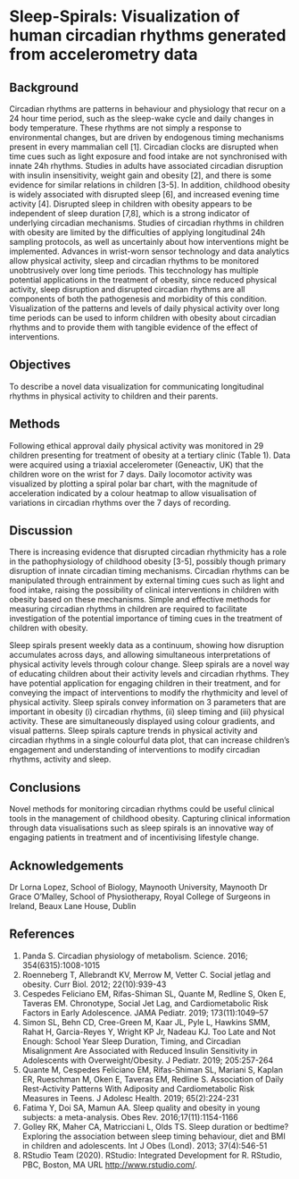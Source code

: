 # Sleep-Spirals: Visualization of human circadian rhythms generated from accelerometry data

## Background</summary>
Circadian rhythms are patterns in behaviour and physiology that recur on a 24 hour time period, such as the sleep-wake cycle and daily changes in body temperature. These rhythms are not simply a response to environmental changes, but are driven by endogenous timing mechanisms present in every mammalian cell [1]. Circadian clocks are disrupted when time cues such as light exposure and food intake are not synchronised with innate 24h rhythms. Studies in adults have associated circadian disruption with insulin insensitivity, weight gain and obesity [2], and there is some evidence for similar relations in children [3-5]. In addition, childhood obesity is widely associated with disrupted sleep [6], and increased evening time activity [4]. Disrupted sleep in children with obesity appears to be independent of sleep duration [7,8], which is a strong indicator of underlying circadian mechanisms. Studies of circadian rhythms in children with obesity are limited by the difficulties of applying longitudinal 24h sampling protocols, as well as uncertainly about how interventions might be implemented. Advances in wrist-worn sensor technology and data analytics allow physical activity, sleep and circadian rhythms to be monitored unobtrusively over long time periods. This tecchnology has multiple potential applications in the treatment of obesity, since reduced physical activity, sleep disruption and disrupted circadian rhythms are all components of both the pathogenesis and morbidity of this condition. Visualization of the patterns and levels of daily physical activity over long time periods can be used to inform children with
obesity about circadian rhythms and to provide them with tangible evidence of the effect of interventions. 
 </details>
 
##  Objectives
To describe a novel data visualization for communicating longitudinal rhythms in physical activity to children and their parents.

##  Methods
Following ethical approval daily physical activity was monitored in 29 children presenting for treatment of obesity at a tertiary clinic (Table 1). Data were acquired using a triaxial accelerometer (Geneactiv, UK) that the children wore on the wrist for 7 days. Daily locomotor activity was visualized by plotting a spiral polar bar chart, with the magnitude of acceleration indicated by a colour heatmap to allow visualisation of variations in circadian rhythms over the 7 days of recording. 

## Discussion

There is increasing evidence that disrupted circadian rhythmicity has a role in the pathophysiology of childhood obesity [3-5], possibly though primary disruption of innate circadian timing mechanisms. Circadian rhythms can be manipulated through entrainment by external timing cues such as light and food intake, raising the possibility of clinical interventions in children with obesity based on these mechanisms. Simple and effective methods for measuring circadian rhythms in children are required to facilitate investigation of the potential importance of timing cues in the treatment of children with obesity.

Sleep spirals present weekly data as a continuum, showing how disruption accumulates across days, and allowing simultaneous interpretations of physical activity levels through colour change. Sleep spirals are a novel way of educating children about their activity levels and circadian rhythms. They have potential application for engaging children in their treatment, and for conveying the impact of interventions to modify the rhythmicity and level of physical activity. Sleep spirals convey information on 3 parameters that are important in obesity (i) circadian rhythms, (ii) sleep timing and (iii) physical activity. These are simultaneously displayed using colour gradients, and visual patterns. Sleep spirals capture trends in physical activity and circadian rhythms in a single colourful data plot, that can increase children’s engagement and understanding of interventions to modify circadian rhythms, activity and sleep.

## Conclusions
Novel methods for monitoring circadian rhythms could be useful clinical tools in the management of childhood obesity. Capturing clinical information through data visualisations such as sleep spirals is an innovative way of engaging patients in treatment and of incentivising lifestyle change.

## Acknowledgements
Dr Lorna Lopez, School of Biology, Maynooth University, Maynooth
Dr Grace O’Malley, School of Physiotherapy, Royal College of Surgeons in Ireland, Beaux Lane House, Dublin

## References
1. Panda S. Circadian physiology of metabolism. Science. 2016; 354(6315):1008-1015
2. Roenneberg T, Allebrandt KV, Merrow M, Vetter C. Social jetlag and obesity. Curr Biol. 2012; 22(10):939-43
3. Cespedes Feliciano EM, Rifas-Shiman SL, Quante M, Redline S, Oken E, Taveras EM. Chronotype, Social Jet Lag, and Cardiometabolic Risk Factors in Early Adolescence.
JAMA Pediatr. 2019; 173(11):1049–57
4. Simon SL, Behn CD, Cree-Green M, Kaar JL, Pyle L, Hawkins SMM, Rahat H, Garcia-Reyes Y, Wright KP Jr, Nadeau KJ. Too Late and Not Enough: School Year Sleep
Duration, Timing, and Circadian Misalignment Are Associated with Reduced Insulin Sensitivity in Adolescents with Overweight/Obesity. J Pediatr. 2019; 205:257-264
5. Quante M, Cespedes Feliciano EM, Rifas-Shiman SL, Mariani S, Kaplan ER, Rueschman M, Oken E, Taveras EM, Redline S. Association of Daily Rest-Activity Patterns With
Adiposity and Cardiometabolic Risk Measures in Teens. J Adolesc Health. 2019; 65(2):224-231
6. Fatima Y, Doi SA, Mamun AA. Sleep quality and obesity in young subjects: a meta-analysis. Obes Rev. 2016;17(11):1154-1166
7. Golley RK, Maher CA, Matricciani L, Olds TS. Sleep duration or bedtime? Exploring the association between sleep timing behaviour, diet and BMI in children and adolescents.
Int J Obes (Lond). 2013; 37(4):546-51
8. RStudio Team (2020). RStudio: Integrated Development for R. RStudio, PBC, Boston, MA URL http://www.rstudio.com/.

